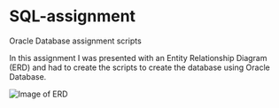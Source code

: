 # SQL-assignment
Oracle Database assignment scripts

In this assignment I was presented with an Entity Relationship Diagram (ERD) and had to create the scripts to create the database using Oracle Database.

![Image of ERD](https://github.com/RossGoodliffe/SQL-assignment/ERD.png)
